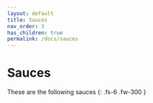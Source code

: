 ```yaml
---
layout: default
title: Sauces
nav_order: 3
has_children: true
permalink: /docs/sauces
---
```


# Sauces

These are the following sauces
{: .fs-6 .fw-300 }